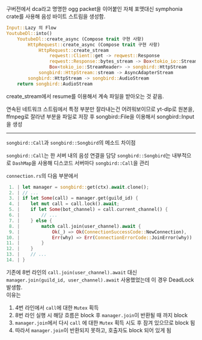 
구버전에서 dca라고 명명한 ogg packet을 이어붙인 자체 포맷대신 symphonia crate를 사용해 음성 바이트 스트림을 생성함.
```rust
Input::Lazy 의 Flow
YoutubeDl::into() 
    YoutubeDl::create_async (Compose trait 구현 사항)
        HttpRequest::create_async (Compose trait 구현 사항)
            HttpRequest::create_stream
                reqwest::Client::get -> reqwest::Response
                reqwest::Response::bytes_stream -> Box<tokio_io::StreamReader> 
                Box<tokio_io::StreamReader> -> songbird::HttpStream
            songbird::HttpStream::stream -> AsyncAdapterStream
        songbird::HttpStream -> songbird::AudioStream
    return songbird::AudioStream 
```
create_stream에서 resume를 이용해서 계속 파일을 받아오는 것 같음.

연속된 네트워크 스트림에서 특정 부분만 잘라내는건 어려워보이므로 
yt-dlp로 원본을, ffmpeg로 잘라낸 부분을 파일로 저장 후 songbird::File을 이용해서 songbird::Input을 생성

---

`songbird::Call`과 `songbird::Songbird`의 메소드 차이점

`songbird::Call`는 한 서버 내의 음성 연결을 담당
`songbird::Songbird`는 내부적으로 `DashMap`을 사용해 디스코드 서버마다 `songbird::Call`을 관리

`connection.rs`의 다음 부분에서
```rust
 1. | let manager = songbird::get(ctx).await.clone();
 2. | // ...
 3. | if let Some(call) = manager.get(guild_id) {
 4. |    let mut call = call.lock().await;
 5. |    if let Some(bot_channel) = call.current_channel() {
 6. |        // ...    
 7. |    } else {
 8. |        match call.join(user_channel).await {
 9. |            Ok(_) => Ok(ConnectionSuccessCode::NewConnection),
10. |            Err(why) => Err(ConnectionErrorCode::JoinError(why))
11. |        }
12. |    }
13. |    // ...
14. | }
```
기존에 8번 라인의 `call.join(user_channel).await` 대신 `manager.join(guild_id, user_channel).await` 사용했었는데 이 경우 DeadLock 발생함.<br>이유는
1. 4번 라인에서 `call`에 대한 `Mutex` 획득
2. 8번 라인 실행 시 해당 흐름은 block 후 `manager.join`이 반환될 때 까지 block 
3. `manager.join`에서 다시 `call` 에 대한 `Mutex` 획득 시도 후 잠겨 있으므로 block 됨
4. 따라서 `manager.join`이 반환되지 못하고, 호출자도 block 되어 있게 됨
